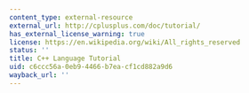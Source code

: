 ```yaml
---
content_type: external-resource
external_url: http://cplusplus.com/doc/tutorial/
has_external_license_warning: true
license: https://en.wikipedia.org/wiki/All_rights_reserved
status: ''
title: C++ Language Tutorial
uid: c6ccc56a-0eb9-4466-b7ea-cf1cd882a9d6
wayback_url: ''
---
```

